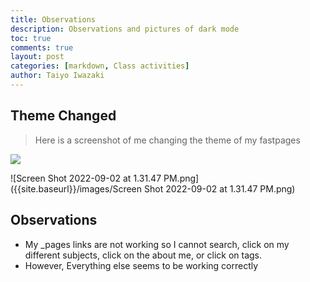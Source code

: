 ```yaml
---
title: Observations 
description: Observations and pictures of dark mode
toc: true
comments: true
layout: post
categories: [markdown, Class activities]
author: Taiyo Iwazaki
---
```


## Theme Changed
> Here is a screenshot of me changing the theme of my fastpages

![]({{site.baseurl}}/images/Screen%20Shot%202022-09-02%20at%201.42.01%20PM.png)

![Screen Shot 2022-09-02 at 1.31.47 PM.png]({{site.baseurl}}/images/Screen Shot 2022-09-02 at 1.31.47 PM.png) 

## Observations
- My _pages links are not working so I cannot search, click on my different subjects, click on the about me, or click on tags.
- However, Everything else seems to be working correctly

